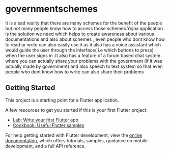# governmentschemes

It is a sad reality that there are many schemes for the benefit of the people but not many people know how to access those schemes.Yojna application is the solution we need which helps to create awareness about various documentations and also about schemes , even people who dont know how to read or write can also easily use it as it also has a voice assistant which would guide the user through the interface( i.e which buttons to press) when the user signs in .It also has a feature of a forum based chat system where you can actually share your problems with the government (if it was actually made by government) and also speech to text system so that even people who dont know how to write can also share their problems

## Getting Started

This project is a starting point for a Flutter application.

A few resources to get you started if this is your first Flutter project:

- [Lab: Write your first Flutter app](https://docs.flutter.dev/get-started/codelab)
- [Cookbook: Useful Flutter samples](https://docs.flutter.dev/cookbook)

For help getting started with Flutter development, view the
[online documentation](https://docs.flutter.dev/), which offers tutorials,
samples, guidance on mobile development, and a full API reference.
